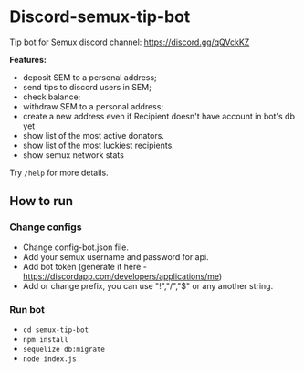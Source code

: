 
# Discord-semux-tip-bot

Tip bot for Semux discord channel: https://discord.gg/qQVckKZ

**Features:**
* deposit SEM to a personal address;
* send tips to discord users in SEM;
* check balance;
* withdraw SEM to a personal address;
* create a new address even if Recipient doesn't have account in bot's db yet
* show list of the most active donators.
* show list of the most luckiest recipients.
* show semux network stats

Try `/help` for more details.

## How to run
### Change configs
* Change config-bot.json file.
* Add your semux username and password for api.
* Add bot token (generate it here - <https://discordapp.com/developers/applications/me>)
* Add or change prefix, you can use "!","/","$" or any another string.
### Run bot
* `cd semux-tip-bot`
* `npm install`
* `sequelize db:migrate`
* `node index.js`
